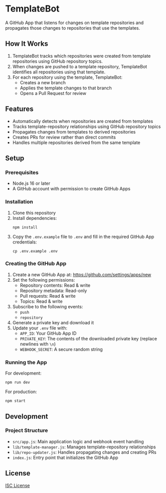 # TemplateBot

A GitHub App that listens for changes on template repositories and propagates those changes to repositories that use the templates.

## How It Works

1. TemplateBot tracks which repositories were created from template repositories using GitHub repository topics.
2. When changes are pushed to a template repository, TemplateBot identifies all repositories using that template.
3. For each repository using the template, TemplateBot:
   - Creates a new branch
   - Applies the template changes to that branch
   - Opens a Pull Request for review

## Features

- Automatically detects when repositories are created from templates
- Tracks template-repository relationships using GitHub repository topics
- Propagates changes from templates to derived repositories
- Creates PRs for review rather than direct commits
- Handles multiple repositories derived from the same template

## Setup

### Prerequisites

- Node.js 16 or later
- A GitHub account with permission to create GitHub Apps

### Installation

1. Clone this repository
2. Install dependencies:
   ```
   npm install
   ```
3. Copy the `.env.example` file to `.env` and fill in the required GitHub App credentials:
   ```
   cp .env.example .env
   ```

### Creating the GitHub App

1. Create a new GitHub App at: https://github.com/settings/apps/new
2. Set the following permissions:
   - Repository contents: Read & write
   - Repository metadata: Read-only
   - Pull requests: Read & write
   - Topics: Read & write
3. Subscribe to the following events:
   - `push`
   - `repository`
4. Generate a private key and download it
5. Update your `.env` file with:
   - `APP_ID`: Your GitHub App ID
   - `PRIVATE_KEY`: The contents of the downloaded private key (replace newlines with `\n`)
   - `WEBHOOK_SECRET`: A secure random string

### Running the App

For development:
```
npm run dev
```

For production:
```
npm start
```

## Development

### Project Structure

- `src/app.js`: Main application logic and webhook event handling
- `lib/template-manager.js`: Manages template-repository relationships
- `lib/repo-updater.js`: Handles propagating changes and creating PRs
- `index.js`: Entry point that initializes the GitHub App

## License

[ISC License](LICENSE)